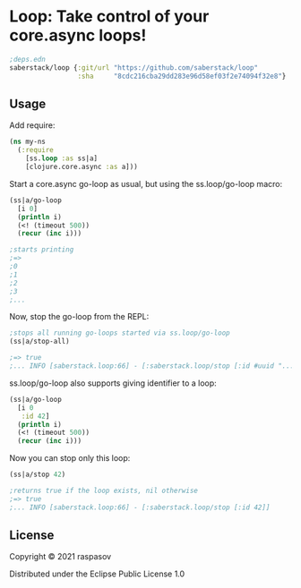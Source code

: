 # Loop: Take control of your core.async loops!

```clojure
;deps.edn
saberstack/loop {:git/url "https://github.com/saberstack/loop"
                 :sha     "8cdc216cba29dd283e96d58ef03f2e74094f32e8"}
```
## Usage

Add require:

```clojure
(ns my-ns
  (:require
    [ss.loop :as ss|a]
    [clojure.core.async :as a]))
```

Start a core.async go-loop as usual, but using the ss.loop/go-loop macro:

```clojure
(ss|a/go-loop
  [i 0]
  (println i)
  (<! (timeout 500))
  (recur (inc i)))

;starts printing
;=>
;0
;1
;2
;3
;...
```

Now, stop the go-loop from the REPL:

```clojure
;stops all running go-loops started via ss.loop/go-loop
(ss|a/stop-all)

;=> true
;... INFO [saberstack.loop:66] - [:saberstack.loop/stop [:id #uuid "..."]]
```

ss.loop/go-loop also supports giving identifier to a loop:

```clojure
(ss|a/go-loop
  [i 0
   :id 42]
  (println i)
  (<! (timeout 500))
  (recur (inc i)))
```

Now you can stop only this loop:

```clojure
(ss|a/stop 42)

;returns true if the loop exists, nil otherwise
;=> true
;... INFO [saberstack.loop:66] - [:saberstack.loop/stop [:id 42]]
```

## License

Copyright © 2021 raspasov

Distributed under the Eclipse Public License 1.0
